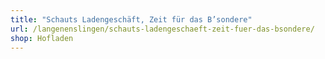 ```yaml
---
title: "Schauts Ladengeschäft, Zeit für das B’sondere"
url: /langenenslingen/schauts-ladengeschaeft-zeit-fuer-das-bsondere/
shop: Hofladen
---
```

